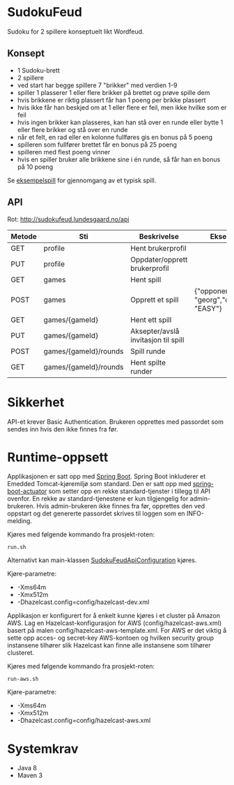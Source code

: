 # SudokuFeud

Sudoku for 2 spillere konseptuelt likt Wordfeud.

## Konsept

* 1 Sudoku-brett
* 2 spillere
* ved start har begge spillere 7 "brikker" med verdien 1-9
* spiller 1 plasserer 1 eller flere brikker på brettet og prøve spille dem
* hvis brikkene er riktig plassert får han 1 poeng per brikke plassert
* hvis ikke får han beskjed om at 1 eller flere er feil, men ikke hvilke som er feil
* hvis ingen brikker kan plasseres, kan han stå over en runde eller bytte 1 eller flere
  brikker og stå over en runde
* når et felt, en rad eller en kolonne fullføres gis en bonus på 5 poeng
* spilleren som fullfører brettet får en bonus på 25 poeng
* spilleren med flest poeng vinner
* hvis en spiller bruker alle brikkene sine i én runde, så får han en bonus på 10 poeng

Se [eksempelspill](sample.md) for gjennomgang av et typisk spill.

## API

Rot: http://sudokufeud.lundesgaard.no/api

| Metode | Sti                   | Beskrivelse                         | Eksempel
| ------ | --------------------- | ----------------------------------- |--------------------
| GET    | profile               | Hent brukerprofil                   |
| PUT    | profile               | Oppdater/opprett brukerprofil       |
| GET    | games                 | Hent spill                          |
| POST   | games                 | Opprett et spill                    | {"opponent": "georg","difficulty": "EASY"}
| GET    | games/{gameId}        | Hent ett spill                      |
| PUT    | games/{gameId}        | Aksepter/avslå invitasjon til spill |
| POST   | games/{gameId}/rounds | Spill runde                         |
| GET    | games/{gameId}/rounds | Hent spilte runder                  |

# Sikkerhet

API-et krever Basic Authentication. Brukeren opprettes med passordet som sendes inn 
hvis den ikke finnes fra før.

# Runtime-oppsett

Applikasjonen er satt opp med [Spring Boot](http://projects.spring.io/spring-boot/). Spring Boot inkluderer et Emedded Tomcat-kjøremiljø 
som standard. Den er satt opp med [spring-boot-actuator](https://github.com/spring-projects/spring-boot/tree/master/spring-boot-actuator) 
som setter opp en rekke standard-tjenster i tillegg til API ovenfor. En rekke av standard-tjenestene
er kun tilgjengelig for admin-brukeren. Hvis admin-brukeren ikke finnes fra før, opprettes den ved
oppstart og det genererte passordet skrives til loggen som en INFO-melding.

Kjøres med følgende kommando fra prosjekt-roten:

    run.sh
    
Alternativt kan main-klassen [SudokuFeudApiConfiguration](sudokufeud-api/src/main/java/no/lundesgaard/sudokufeud/api/SudokuFeudApiConfiguration.java) kjøres. 

Kjøre-parametre:

* -Xms64m 
* -Xmx512m 
* -Dhazelcast.config=config/hazelcast-dev.xml

Applikasjon er konfigurert for å enkelt kunne kjøres i et cluster på Amazon AWS. Lag en 
Hazelcast-konfigurasjon for AWS (config/hazelcast-aws.xml) basert på malen 
config/hazelcast-aws-template.xml. For AWS er det viktig å sette opp acces- og secret-key
AWS-kontoen og hvilken security group instansene tilhører slik Hazelcast kan finne alle
instansene som tilhører clusteret.

Kjøres med følgende kommando fra prosjekt-roten:

    run-aws.sh
    
Kjøre-parametre:

* -Xms64m 
* -Xmx512m 
* -Dhazelcast.config=config/hazelcast-aws.xml

# Systemkrav

* Java 8
* Maven 3
